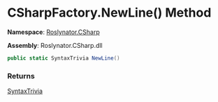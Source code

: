 # CSharpFactory\.NewLine\(\) Method

**Namespace**: [Roslynator.CSharp](../../README.md)

**Assembly**: Roslynator\.CSharp\.dll

```csharp
public static SyntaxTrivia NewLine()
```

### Returns

[SyntaxTrivia](https://docs.microsoft.com/en-us/dotnet/api/microsoft.codeanalysis.syntaxtrivia)


